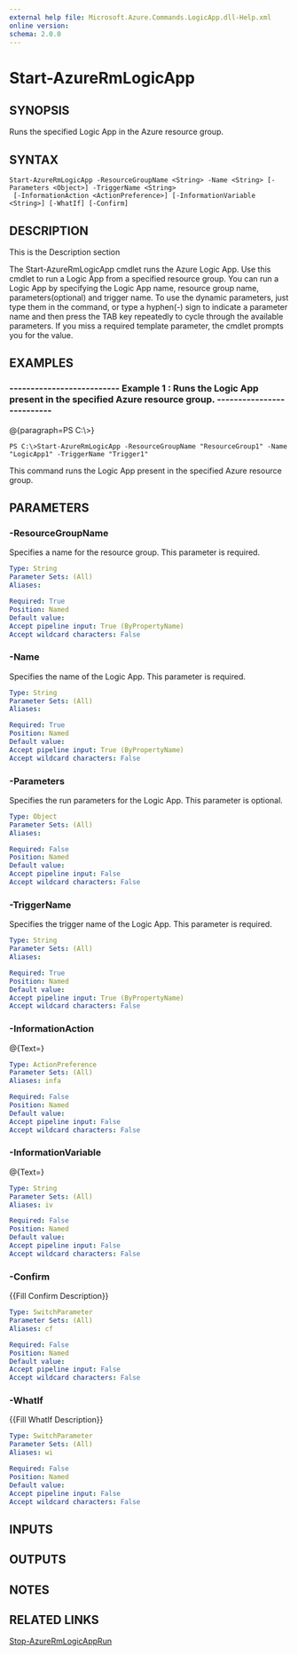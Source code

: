 ```yaml
---
external help file: Microsoft.Azure.Commands.LogicApp.dll-Help.xml
online version: 
schema: 2.0.0
---
```


# Start-AzureRmLogicApp
## SYNOPSIS
Runs the specified Logic App in the Azure resource group.

## SYNTAX

```
Start-AzureRmLogicApp -ResourceGroupName <String> -Name <String> [-Parameters <Object>] -TriggerName <String>
 [-InformationAction <ActionPreference>] [-InformationVariable <String>] [-WhatIf] [-Confirm]
```

## DESCRIPTION
This is the Description section

The Start-AzureRmLogicApp cmdlet runs the Azure Logic App.
Use this cmdlet to run a Logic App from a specified resource group.
You can run a Logic App by specifying the Logic App name, resource group name, parameters(optional) and trigger name.
To use the dynamic parameters, just type them in the command, or type a hyphen(-) sign to indicate a parameter name and then press the TAB key repeatedly to cycle through the available parameters.
If you miss a required template parameter, the cmdlet prompts you for the value.

## EXAMPLES

### --------------------------  Example 1 : Runs the Logic App present in the specified Azure resource group.  --------------------------
@{paragraph=PS C:\\\>}

```
PS C:\>Start-AzureRmLogicApp -ResourceGroupName "ResourceGroup1" -Name "LogicApp1" -TriggerName "Trigger1"
```

This command runs the Logic App present in the specified Azure resource group.

## PARAMETERS

### -ResourceGroupName
Specifies a name for the resource group.
This parameter is required.

```yaml
Type: String
Parameter Sets: (All)
Aliases: 

Required: True
Position: Named
Default value: 
Accept pipeline input: True (ByPropertyName)
Accept wildcard characters: False
```

### -Name
Specifies the name of the Logic App.
This parameter is required.

```yaml
Type: String
Parameter Sets: (All)
Aliases: 

Required: True
Position: Named
Default value: 
Accept pipeline input: True (ByPropertyName)
Accept wildcard characters: False
```

### -Parameters
Specifies the run parameters for the Logic App.
This parameter is optional.

```yaml
Type: Object
Parameter Sets: (All)
Aliases: 

Required: False
Position: Named
Default value: 
Accept pipeline input: False
Accept wildcard characters: False
```

### -TriggerName
Specifies the trigger name of the Logic App.
This parameter is required.

```yaml
Type: String
Parameter Sets: (All)
Aliases: 

Required: True
Position: Named
Default value: 
Accept pipeline input: True (ByPropertyName)
Accept wildcard characters: False
```

### -InformationAction
@{Text=}

```yaml
Type: ActionPreference
Parameter Sets: (All)
Aliases: infa

Required: False
Position: Named
Default value: 
Accept pipeline input: False
Accept wildcard characters: False
```

### -InformationVariable
@{Text=}

```yaml
Type: String
Parameter Sets: (All)
Aliases: iv

Required: False
Position: Named
Default value: 
Accept pipeline input: False
Accept wildcard characters: False
```

### -Confirm
{{Fill Confirm Description}}

```yaml
Type: SwitchParameter
Parameter Sets: (All)
Aliases: cf

Required: False
Position: Named
Default value: 
Accept pipeline input: False
Accept wildcard characters: False
```

### -WhatIf
{{Fill WhatIf Description}}

```yaml
Type: SwitchParameter
Parameter Sets: (All)
Aliases: wi

Required: False
Position: Named
Default value: 
Accept pipeline input: False
Accept wildcard characters: False
```

## INPUTS

## OUTPUTS

## NOTES

## RELATED LINKS

[Stop-AzureRmLogicAppRun]()

